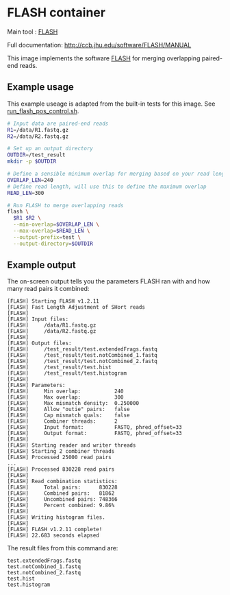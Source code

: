 # FLASH container

Main tool : [FLASH](http://ccb.jhu.edu/software/FLASH)

Full documentation: http://ccb.jhu.edu/software/FLASH/MANUAL

This image implements the software [FLASH](http://ccb.jhu.edu/software/FLASH) for merging overlapping paired-end reads.

## Example usage
This example useage is adapted from the built-in tests for this image. See [run_flash_pos_control.sh](tests/scripts/run_flash_pos_control.sh).

```bash
# Input data are paired-end reads
R1=/data/R1.fastq.gz
R2=/data/R2.fastq.gz

# Set up an output directory
OUTDIR=/test_result
mkdir -p $OUTDIR

# Define a sensible minimum overlap for merging based on your read lengths
OVERLAP_LEN=240
# Define read length, will use this to define the maximum overlap
READ_LEN=300

# Run FLASH to merge overlapping reads
flash \
  $R1 $R2 \
  --min-overlap=$OVERLAP_LEN \
  --max-overlap=$READ_LEN \
  --output-prefix=test \
  --output-directory=$OUTDIR
```

## Example output

The on-screen output tells you the parameters FLASH ran with and how many read pairs it combined:
```
[FLASH] Starting FLASH v1.2.11
[FLASH] Fast Length Adjustment of SHort reads
[FLASH]  
[FLASH] Input files:
[FLASH]     /data/R1.fastq.gz
[FLASH]     /data/R2.fastq.gz
[FLASH]  
[FLASH] Output files:
[FLASH]     /test_result/test.extendedFrags.fastq
[FLASH]     /test_result/test.notCombined_1.fastq
[FLASH]     /test_result/test.notCombined_2.fastq
[FLASH]     /test_result/test.hist
[FLASH]     /test_result/test.histogram
[FLASH]  
[FLASH] Parameters:
[FLASH]     Min overlap:           240
[FLASH]     Max overlap:           300
[FLASH]     Max mismatch density:  0.250000
[FLASH]     Allow "outie" pairs:   false
[FLASH]     Cap mismatch quals:    false
[FLASH]     Combiner threads:      2
[FLASH]     Input format:          FASTQ, phred_offset=33
[FLASH]     Output format:         FASTQ, phred_offset=33
[FLASH]  
[FLASH] Starting reader and writer threads
[FLASH] Starting 2 combiner threads
[FLASH] Processed 25000 read pairs
...
[FLASH] Processed 830228 read pairs
[FLASH]  
[FLASH] Read combination statistics:
[FLASH]     Total pairs:      830228
[FLASH]     Combined pairs:   81862
[FLASH]     Uncombined pairs: 748366
[FLASH]     Percent combined: 9.86%
[FLASH]  
[FLASH] Writing histogram files.
[FLASH]  
[FLASH] FLASH v1.2.11 complete!
[FLASH] 22.683 seconds elapsed
```

The result files from this command are:
```
test.extendedFrags.fastq
test.notCombined_1.fastq
test.notCombined_2.fastq
test.hist
test.histogram
```

